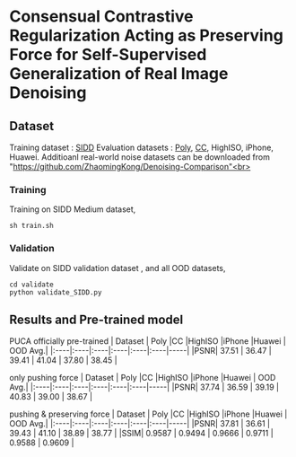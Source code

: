 # Consensual Contrastive Regularization Acting as Preserving Force for Self-Supervised Generalization of Real Image Denoising


## Dataset

Training dataset : [SIDD](https://abdokamel.github.io/sidd/#sidd-medium)
Evaluation datasets : [Poly](https://github.com/csjunxu/PolyU-Real-World-Noisy-Images-Dataset), [CC](https://github.com/csjunxu/MCWNNM-ICCV2017), HighISO, iPhone, Huawei.
Additioanl real-world noise datasets can be downloaded from "https://github.com/ZhaomingKong/Denoising-Comparison"<br><br>

### Training 
Training on SIDD Medium dataset,
```
sh train.sh
```

### Validation
Validate on SIDD validation dataset , and all OOD datasets,
```
cd validate
python validate_SIDD.py
```




## Results and Pre-trained model
PUCA officially pre-trained
| Dataset | Poly |CC |HighISO |iPhone |Huawei | OOD Avg.|
|:----|:----|:----|:----|:----|:----|-----|
|PSNR| 37.51  | 36.47 | 39.41   | 41.04   | 37.80   | 38.45   |

only pushing force
| Dataset | Poly |CC |HighISO |iPhone |Huawei | OOD Avg.|
|:----|:----|:----|:----|:----|:----|-----|
|PSNR| 37.74  | 36.59 | 39.19   | 40.83   | 39.00   | 38.67   |

pushing  & preserving force
| Dataset | Poly |CC |HighISO |iPhone |Huawei | OOD Avg.|
|:----|:----|:----|:----|:----|:----|-----|
|PSNR| 37.81  | 36.61 | 39.43   | 41.10   | 38.89   | 38.77   |
|SSIM| 0.9587 | 0.9494 | 0.9666  | 0.9711  | 0.9588  | 0.9609  |
